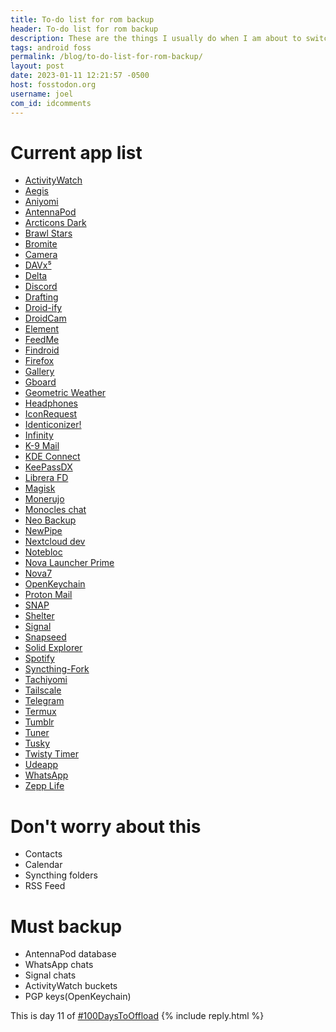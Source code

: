 ```yaml
---
title: To-do list for rom backup
header: To-do list for rom backup
description: These are the things I usually do when I am about to switch my rom on Android
tags: android foss
permalink: /blog/to-do-list-for-rom-backup/
layout: post
date: 2023-01-11 12:21:57 -0500
host: fosstodon.org
username: joel
com_id: idcomments
---
```


# Current app list

- [ActivityWatch](https://play.google.com/store/apps/details?id=net.activitywatch.android)
- [Aegis](https://play.google.com/store/apps/details?id=com.beemdevelopment.aegis)
- [Aniyomi](https://play.google.com/store/apps/details?id=xyz.jmir.tachiyomi.mi)
- [AntennaPod](https://play.google.com/store/apps/details?id=de.danoeh.antennapod)
- [Arcticons Dark](https://play.google.com/store/apps/details?id=com.donnnno.arcticons)
- [Brawl Stars](https://play.google.com/store/apps/details?id=com.supercell.brawlstars)
- [Bromite](https://play.google.com/store/apps/details?id=org.bromite.bromite)
- [Camera](https://play.google.com/store/apps/details?id=com.simplemobiletools.camera)
- [DAVx⁵](https://play.google.com/store/apps/details?id=at.bitfire.davdroid)
- [Delta](https://play.google.com/store/apps/details?id=website.leifs.delta)
- [Discord](https://play.google.com/store/apps/details?id=com.discord)
- [Drafting](https://play.google.com/store/apps/details?id=sen.drafting)
- [Droid-ify](https://play.google.com/store/apps/details?id=com.looker.droidify)
- [DroidCam](https://play.google.com/store/apps/details?id=com.dev47apps.droidcam)
- [Element](https://play.google.com/store/apps/details?id=im.vector.app)
- [FeedMe](https://play.google.com/store/apps/details?id=com.seazon.feedme)
- [Findroid](https://play.google.com/store/apps/details?id=dev.jdtech.jellyfin)
- [Firefox](https://play.google.com/store/apps/details?id=org.mozilla.firefox)
- [Gallery](https://play.google.com/store/apps/details?id=com.simplemobiletools.gallery.pro)
- [Gboard](https://play.google.com/store/apps/details?id=com.google.android.inputmethod.latin)
- [Geometric Weather](https://play.google.com/store/apps/details?id=wangdaye.com.geometricweather)
- [Headphones](https://play.google.com/store/apps/details?id=com.sony.songpal.mdr)
- [IconRequest](https://play.google.com/store/apps/details?id=de.kaiserdragon.iconrequest)
- [Identiconizer!](https://play.google.com/store/apps/details?id=com.germainz.identiconizer)
- [Infinity](https://play.google.com/store/apps/details?id=ml.docilealligator.infinityforreddit)
- [K-9 Mail](https://play.google.com/store/apps/details?id=com.fsck.k9)
- [KDE Connect](https://play.google.com/store/apps/details?id=org.kde.kdeconnect_tp)
- [KeePassDX](https://play.google.com/store/apps/details?id=com.kunzisoft.keepass.libre)
- [Librera FD](https://play.google.com/store/apps/details?id=com.foobnix.pro.pdf.reader)
- [Magisk](https://play.google.com/store/apps/details?id=com.topjohnwu.magisk)
- [Monerujo](https://play.google.com/store/apps/details?id=com.m2049r.xmrwallet)
- [Monocles chat](https://play.google.com/store/apps/details?id=de.monocles.chat)
- [Neo Backup](https://play.google.com/store/apps/details?id=com.machiav3lli.backup)
- [NewPipe](https://play.google.com/store/apps/details?id=org.schabi.newpipe)
- [Nextcloud dev](https://play.google.com/store/apps/details?id=com.nextcloud.android.beta)
- [Notebloc](https://play.google.com/store/apps/details?id=com.notebloc.app)
- [Nova Launcher Prime](https://play.google.com/store/apps/details?id=com.teslacoilsw.launcher.prime)
- [Nova7](https://play.google.com/store/apps/details?id=com.teslacoilsw.launcher)
- [OpenKeychain](https://play.google.com/store/apps/details?id=org.sufficientlysecure.keychain)
- [Proton Mail](https://play.google.com/store/apps/details?id=ch.protonmail.android)
- [SNAP](https://play.google.com/store/apps/details?id=com.nvsgames.snap)
- [Shelter](https://play.google.com/store/apps/details?id=net.typeblog.shelter)
- [Signal](https://play.google.com/store/apps/details?id=org.thoughtcrime.securesms)
- [Snapseed](https://play.google.com/store/apps/details?id=com.niksoftware.snapseed)
- [Solid Explorer](https://play.google.com/store/apps/details?id=pl.solidexplorer2)
- [Spotify](https://play.google.com/store/apps/details?id=com.spotify.music)
- [Syncthing-Fork](https://play.google.com/store/apps/details?id=com.github.catfriend1.syncthingandroid)
- [Tachiyomi](https://play.google.com/store/apps/details?id=eu.kanade.tachiyomi)
- [Tailscale](https://play.google.com/store/apps/details?id=com.tailscale.ipn)
- [Telegram](https://play.google.com/store/apps/details?id=org.telegram.messenger)
- [Termux](https://play.google.com/store/apps/details?id=com.termux)
- [Tumblr](https://play.google.com/store/apps/details?id=com.tumblr)
- [Tuner](https://play.google.com/store/apps/details?id=de.moekadu.tuner)
- [Tusky](https://play.google.com/store/apps/details?id=com.keylesspalace.tusky)
- [Twisty Timer](https://play.google.com/store/apps/details?id=com.aricneto.twistytimer)
- [Udeapp](https://play.google.com/store/apps/details?id=com.osnvff.udege)
- [WhatsApp](https://play.google.com/store/apps/details?id=com.whatsapp)
- [Zepp Life](https://play.google.com/store/apps/details?id=com.xiaomi.hm.health)

# Don't worry about this

- Contacts
- Calendar
- Syncthing folders
- RSS Feed

# Must backup

- AntennaPod database
- WhatsApp chats
- Signal chats
- ActivityWatch buckets
- PGP keys(OpenKeychain)

This is day 11 of [#100DaysToOffload](https://100daystooffload.com)
{% include reply.html %}
